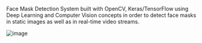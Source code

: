 Face Mask Detection System built with OpenCV, Keras/TensorFlow using Deep Learning and Computer Vision concepts in order to detect face masks in static images as well as in real-time video streams.

![image](https://github.com/user-attachments/assets/493eda98-b1a5-491f-9fe5-43dc54d540aa)
